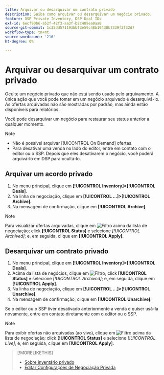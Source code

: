 ```yaml
---
title: Arquivar ou desarquivar um contrato privado
description: Saiba como arquivar ou desarquivar um negócio privado.
feature: DSP Private Inventory, DSP Deal IDs
exl-id: 6ecf90b6-a52f-42f3-aa3f-b2c489ea0aa8
source-git-commit: 1c35dd571193bbf3e59c48b19438b7339f3f32d7
workflow-type: tm+mt
source-wordcount: '216'
ht-degree: 0%

---
```


# Arquivar ou desarquivar um contrato privado

Oculte um negócio privado que não está sendo usado pelo arquivamento. A única ação que você pode tomar em um negócio arquivado é desarquivá-lo. As ofertas arquivadas não são mostradas por padrão, mas ainda estão disponíveis para relatórios.

Você pode desarquivar um negócio para restaurar seu status anterior a qualquer momento.

>[!NOTE]
>
>* Não é possível arquivar [!UICONTROL On Demand] ofertas.
>* Para desativar uma venda no lado do editor, entre em contato com o editor ou o SSP. Depois que eles desativarem o negócio, você poderá arquivá-lo em DSP para ocultá-lo.


## Arquivar um acordo privado

1. No menu principal, clique em **[!UICONTROL Inventory]>[!UICONTROL Deals]**.
1. Na linha de negociação, clique em **[!UICONTROL ...]>[!UICONTROL Archive]**.
1. Na mensagem de confirmação, clique em **[!UICONTROL Archive]**.

>[!NOTE]
>
>Para visualizar ofertas arquivadas, clique em ![Filtro](/help/dsp/assets/filter.png) acima da lista de negociação; click **[!UICONTROL Status]** e selecione *[!UICONTROL Archived]*; e, em seguida, clique em **[!UICONTROL Apply]**.<!-- Verify the text to apply the filter(s).)-->

## Desarquivar um contrato privado

1. No menu principal, clique em **[!UICONTROL Inventory]>[!UICONTROL Deals]**.
1. Acima da lista de negócios, clique em ![Filtro](/help/dsp/assets/filter.png); click **[!UICONTROL Status]** e selecione *[!UICONTROL Archived]*; e, em seguida, clique em **[!UICONTROL Apply]**.<!-- Verify the text to apply the filter(s).)-->
1. Na linha de negociação, clique em **[!UICONTROL ...]>[!UICONTROL Unarchive]**.
1. Na mensagem de confirmação, clique em **[!UICONTROL Unarchive]**.

Se o editor ou o SSP tiver desativado anteriormente a venda e quiser usá-la novamente, entre em contato diretamente com o editor ou o SSP.

>[!NOTE]
>
>Para exibir ofertas não arquivadas (ao vivo), clique em ![Filtro](/help/dsp/assets/filter.png) acima da lista de negociação; click **[!UICONTROL Status]** e selecione *[!UICONTROL Live]*; e, em seguida, clique em **[!UICONTROL Apply]**.<!-- Verify the text to apply the filter(s).)-->

>[!MORELIKETHIS]
>
>* [Sobre inventário privado](private-inventory-about.md)
>* [Editar Configurações de Negociação Privada](/help/dsp/inventory/deal-id-edit.md)

